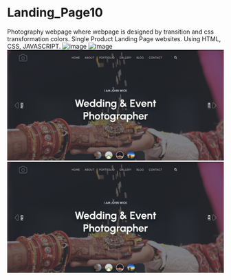 # Landing_Page10
Photography webpage where webpage is designed by transition and css transformation colors.
Single Product Landing Page websites. Using HTML, CSS, JAVASCRIPT.
![image](images/sample.png)
![image](images/sample1.png)
![image](images/sample2.png)
![image](images/sample2.png)
